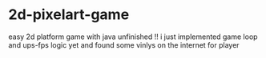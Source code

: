 # 2d-pixelart-game 
easy 2d platform game with java 
unfinished !! 
i just implemented game loop and ups-fps logic yet and found some vinlys on the internet for player
